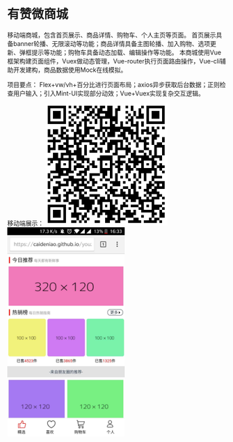 # 有赞微商城
移动端商城，包含首页展示、商品详情、购物车、个人主页等页面。
首页展示具备banner轮播、无限滚动等功能；商品详情具备主图轮播、加入购物、选项更新、弹框提示等功能；购物车具备动态加载、编辑操作等功能。
本商城使用Vue框架构建页面组件，Vuex做动态管理，Vue-router执行页面路由操作，Vue-cli辅助开发建构，商品数据使用Mock在线模拟。

项目要点：
Flex+vw/vh+百分比进行页面布局；axios异步获取后台数据；正则检查用户输入；引入Mint-UI实现部分动效；Vue+Vuex实现复杂交互逻辑。

移动端展示：
<img src='https://github.com/Caideniao/youzan/blob/master/image/link.png'/>
<br>
<img src='https://github.com/Caideniao/youzan/blob/master/image/home.jpg' width=270 height=480 />

